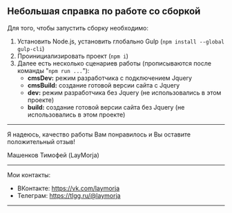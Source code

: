 ## Небольшая справка по работе со сборкой
Для того, чтобы запустить сборку необходимо:
1. Установить Node.js, установить глобально Gulp (`npm install --global gulp-cli`)
2. Проинициализировать проект (`npm i`)
3. Далее есть несколько сценариев работы (прописываются после команды "`npm run ...`"):
    - **cmsDev:** режим разработчика с подключением Jquery
    - **cmsBuild:** создание готовой версии сайта с Jquery
    - **dev:** режим разработчика без Jquery (не использовались в этом проекте)
    - **build:** создание готовой версии сайта без Jquery (не использовались в этом проекте)

____

Я надеюсь, качество работы Вам понравилось и Вы оставите положительный отзыв! 

Машенков Тимофей (LayMorja)

____
Мои контакты:
- ВКонтакте: https://vk.com/laymorja
- Телеграм: https://tlgg.ru/@laymorja
____

